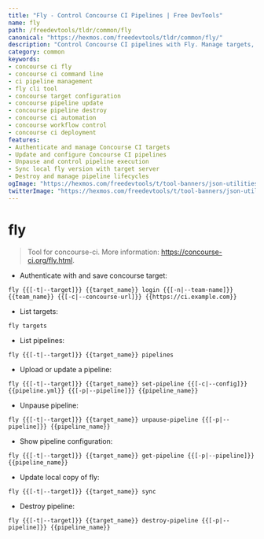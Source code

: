 ```yaml
---
title: "Fly - Control Concourse CI Pipelines | Free DevTools"
name: fly
path: /freedevtools/tldr/common/fly
canonical: "https://hexmos.com/freedevtools/tldr/common/fly/"
description: "Control Concourse CI pipelines with Fly. Manage targets, update configurations, and destroy pipelines using this command-line tool. Free online tool, no registration required."
category: common
keywords:
- concourse ci fly
- concourse ci command line
- ci pipeline management
- fly cli tool
- concourse target configuration
- concourse pipeline update
- concourse pipeline destroy
- concourse ci automation
- concourse workflow control
- concourse ci deployment
features:
- Authenticate and manage Concourse CI targets
- Update and configure Concourse CI pipelines
- Unpause and control pipeline execution
- Sync local fly version with target server
- Destroy and manage pipeline lifecycles
ogImage: "https://hexmos.com/freedevtools/t/tool-banners/json-utilities-banner.png"
twitterImage: "https://hexmos.com/freedevtools/t/tool-banners/json-utilities-banner.png"
---
```


# fly

> Tool for concourse-ci.
> More information: <https://concourse-ci.org/fly.html>.

- Authenticate with and save concourse target:

`fly {{[-t|--target]}} {{target_name}} login {{[-n|--team-name]}} {{team_name}} {{[-c|--concourse-url]}} {{https://ci.example.com}}`

- List targets:

`fly targets`

- List pipelines:

`fly {{[-t|--target]}} {{target_name}} pipelines`

- Upload or update a pipeline:

`fly {{[-t|--target]}} {{target_name}} set-pipeline {{[-c|--config]}} {{pipeline.yml}} {{[-p|--pipeline]}} {{pipeline_name}}`

- Unpause pipeline:

`fly {{[-t|--target]}} {{target_name}} unpause-pipeline {{[-p|--pipeline]}} {{pipeline_name}}`

- Show pipeline configuration:

`fly {{[-t|--target]}} {{target_name}} get-pipeline {{[-p|--pipeline]}} {{pipeline_name}}`

- Update local copy of fly:

`fly {{[-t|--target]}} {{target_name}} sync`

- Destroy pipeline:

`fly {{[-t|--target]}} {{target_name}} destroy-pipeline {{[-p|--pipeline]}} {{pipeline_name}}`
